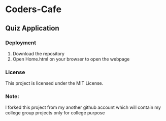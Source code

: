 # Coders-Cafe

## Quiz Application

### Deployment
1. Download the repository
2. Open Home.html on your browser to open the webpage
### License
This project is licensed under the MIT License.
### Note: 
I forked this project from my another github account which will contain my college group projects only for college purpose
